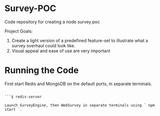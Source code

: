 # Survey-POC
Code repository for creating a node survey poc

Project Goals:
1. Create a light version of a predefined feature-set to illustrate what a survey overhaul could look like.
2. Visual appeal and ease of use are very important

# Running the Code
First start Redis and MongoDB on the default ports, in separate terminals.

```$ mongod

```$ redis-server

Launch SurveyEngine, then WebSurvey in separate terminals using ` npm start `.
